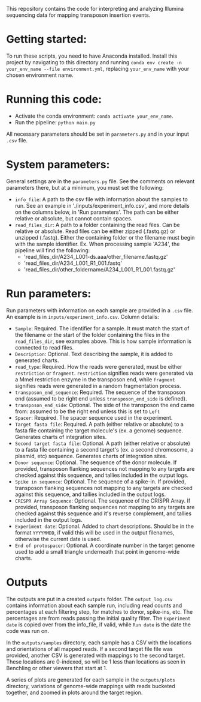 This repository contains the code for interpreting and analyzing Illumina sequencing data for mapping transposon insertion events. 


# Getting started:

To run these scripts, you need to have Anaconda installed. Install this project by navigating to this directory and running `conda env create -n your_env_name --file environment.yml`, replacing `your_env_name` with your chosen environment name. 

# Running this code:

- Activate the conda environment: `conda activate your_env_name`. 
- Run the pipeline: `python main.py`

All necessary parameters should be set in `parameters.py` and in your input `.csv` file. 

# System parameters:

General settings are in the `parameters.py` file. See the comments on relevant parameters there, but at a minimum, you must set the following:

- `info_file`: A path to the csv file with information about the samples to run. See an example in './inputs/experiment_info.csv', and more details on the columns below, in 'Run parameters'. The path can be either relative or absolute, but cannot contain spaces. 
- `read_files_dir`: A path to a folder containing the read files. Can be relative or absolute. Read files can be either zipped (.fastq.gz) or unzipped (.fastq). Either the containing folder or the filename must begin with the sample identifier. 
  Ex. When processing sample 'A234', the pipeline will find the following: 
  - 'read_files_dir/A234_L001-ds.aaa/other_filename.fastq.gz'
  - 'read_files_dir/A234_L001_R1_001.fastq'
  - 'read_files_dir/other_foldername/A234_L001_R1_001.fastq.gz'


# Run parameters:

Run parameters with information on each sample are provided in a `.csv` file. An example is in `inputs/experiment_info.csv`. Column details:

- `Sample`: Required. The identifier for a sample. It must match the start of the filename or the start of the folder containing the files in the `read_files_dir`, see examples above. This is how sample information is connected to read files. 
- `Description`: Optional. Text describing the sample, it is added to generated charts. 
- `read_type`: Required. How the reads were generated, must be either `restriction` or `fragment`. `restriction` signifies reads were generated via a MmeI restriction enzyme in the transposon end, while `fragment` signifies reads were generated in a random fragmentation process. 
- `transposon_end_sequence`: Required. The sequence of the transposon end (assumed to be right end unless `transposon_end_side` is defined). 
- `transposon_end_side`: Optional. The side of the transposon the end came from: assumed to be the right end unless this is set to `Left`
- `Spacer`: Required. The spacer sequence used in the experiment. 
- `Target fasta file`: Required. A path (either relative or absolute) to a fasta file containing the target molecule's (ex. a genome) sequence. Generates charts of integration sites. 
- `Second target fasta file`: Optional. A path (either relative or absolute) to a fasta file containing a second target's (ex. a second chromosome, a plasmid, etc) sequence. Generates charts of integration sites. 
- `Donor sequence`: Optional. The sequence of the donor molecule. If provided, transposon flanking sequences not mapping to any targets are checked against this sequence, and tallies included in the output logs. 
- `Spike in sequence`: Optional. The sequence of a spike-in. If provided, transposon flanking sequences not mapping to any targets are checked against this sequence, and tallies included in the output logs. 
- `CRISPR Array Sequence`: Optional. The sequence of the CRISPR Array. If provided, transposon flanking sequences not mapping to any targets are checked against this sequence and it's reverse complement, and tallies included in the output logs. 
- `Experiment date`: Optional. Added to chart descriptions. Should be in the format `YYYYMMDD`, if valid this will be used in the output filenames, otherwise the current date is used. 
- `End of protospacer`: Optional. A coordinate number in the target genome used to add a small triangle underneath that point in genome-wide charts. 


# Outputs

The outputs are put in a created `outputs` folder. The `output_log.csv` contains information about each sample run, including read counts and percentages at each filtering step, for matches to donor, spike-ins, etc. The percentages are from reads passing the initial quality filter. The `Experiment date` is copied over from the info_file, if valid, while `Run date` is the date the code was run on. 

In the `outputs/samples` directory, each sample has a CSV with the locations and orientations of all mapped reads. If a second target file file was provided, another CSV is generated with mappings to the second target. These locations are 0-indexed, so will be 1 less than locations as seen in Benchling or other viewers that start at 1. 

A series of plots are generated for each sample in the `outputs/plots` directory, variations of genome-wide mappings with reads bucketed together, and zoomed in plots around the target region. 
